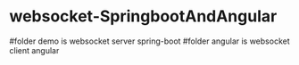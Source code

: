 # websocket-SpringbootAndAngular
#folder demo is websocket server spring-boot
#folder angular is websocket client angular
